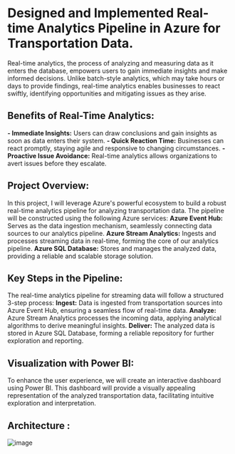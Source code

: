 # Designed and Implemented Real-time Analytics Pipeline in Azure for Transportation Data.

Real-time analytics, the process of analyzing and measuring data as it enters the database, empowers users to gain immediate insights and make informed decisions. Unlike batch-style analytics, which may take hours or days to provide findings, real-time analytics enables businesses to react swiftly, identifying opportunities and mitigating issues as they arise.

## Benefits of Real-Time Analytics:
**- Immediate Insights:** Users can draw conclusions and gain insights as soon as data enters their system.
**- Quick Reaction Time:** Businesses can react promptly, staying agile and responsive to changing circumstances.
**- Proactive Issue Avoidance:** Real-time analytics allows organizations to avert issues before they escalate.

## Project Overview:
In this project, I will leverage Azure's powerful ecosystem to build a robust real-time analytics pipeline for analyzing transportation data. The pipeline will be constructed using the following Azure services:
**Azure Event Hub:** Serves as the data ingestion mechanism, seamlessly connecting data sources to our analytics pipeline.
**Azure Stream Analytics:** Ingests and processes streaming data in real-time, forming the core of our analytics pipeline.
**Azure SQL Database:** Stores and manages the analyzed data, providing a reliable and scalable storage solution.

## Key Steps in the Pipeline:
The real-time analytics pipeline for streaming data will follow a structured 3-step process:
**Ingest:** Data is ingested from transportation sources into Azure Event Hub, ensuring a seamless flow of real-time data.
**Analyze:** Azure Stream Analytics processes the incoming data, applying analytical algorithms to derive meaningful insights.
**Deliver:** The analyzed data is stored in Azure SQL Database, forming a reliable repository for further exploration and reporting.

## Visualization with Power BI:
To enhance the user experience, we will create an interactive dashboard using Power BI. This dashboard will provide a visually appealing representation of the analyzed transportation data, facilitating intuitive exploration and interpretation.

## Architecture :
![image](https://github.com/elterraf/Designed-and-Implemented-Real-time-Analytics-Pipeline-in-Azure-for-Transportation-Data./assets/73224299/f3f824c6-3bc3-4bc9-87f2-7ff3773f6ccf)

